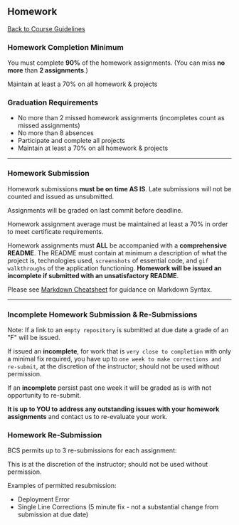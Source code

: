 ## Homework
[Back to Course Guidelines](../../README.md#course-guidelines)

### Homework Completion Minimum
You must complete **90%** of the homework assignments. (You can miss **no more** than **2 assignments**.)

Maintain at least a 70% on all homework & projects



### Graduation Requirements

* No more than 2 missed homework assignments (incompletes count as missed assignments)
* No more than 8 absences
* Participate and complete all projects 
* Maintain at least a 70% on all homework & projects 

<hr>

### Homework Submission

Homework submissions **must be on time AS IS**.
Late submissions will not be counted and issued as unsubmitted.

Assignments will be graded on last commit before deadline.

Homework assignment average must be maintained at least a 70% in order to meet certificate requirements. 

Homework assignments must **ALL** be accompanied with a **comprehensive README**. The README must contain at minimum a description of what the project is, technologies used, `screenshots` of essential code, and `gif walkthroughs` of the application functioning. **Homework will be issued an incomplete if submitted with an unsatisfactory README**. 

Please see [Markdown Cheatsheet](https://github.com/adam-p/markdown-here/wiki/Markdown-Cheatsheet) for guidance on Markdown Syntax.

<hr>

### Incomplete Homework Submission & Re-Submissions

Note: If a link to an `empty repository` is submitted at due date a grade of an "F" will be issued.

If issued an **incomplete**, for work that is `very close to completion` with only a minimal fix required, you have up to `one week to make corrections and re-submit`, at the discretion of the instructor; should not be used without permission.

If an **incomplete** persist past one week it will be graded as is with not opportunity to re-submit. 

**It is up to YOU to address any outstanding issues with your homework assignments** and contact us to re-evaluate your work.


### Homework Re-Submission

BCS permits up to 3 re-submissions for each assignment: 

This is at the discretion of the instructor; should not be used without permission.

Examples of permitted resubmission: 

* Deployment Error
* Single Line Corrections (5 minute fix - not a substantial change from submission at due date)




